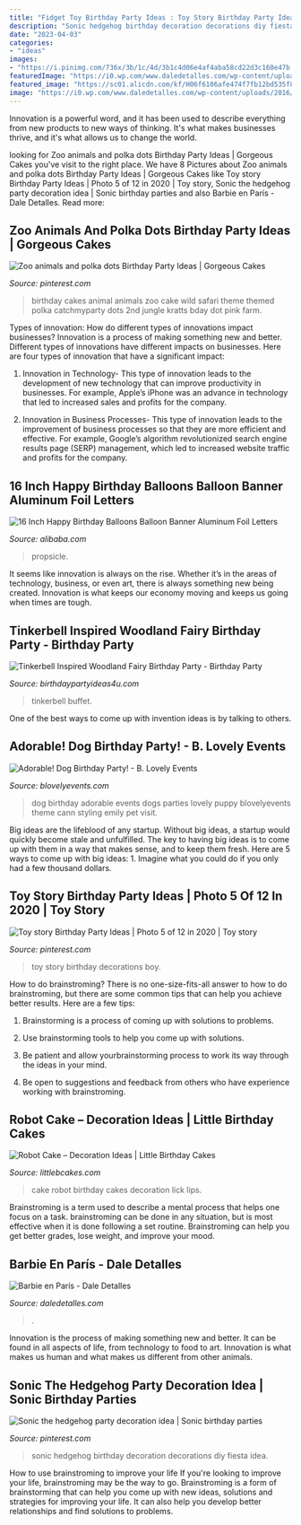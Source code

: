 ```yaml
---
title: "Fidget Toy Birthday Party Ideas : Toy Story Birthday Party Ideas"
description: "Sonic hedgehog birthday decoration decorations diy fiesta idea"
date: "2023-04-03"
categories:
- "ideas"
images:
- "https://i.pinimg.com/736x/3b/1c/4d/3b1c4d06e4af4aba58cd22d3c160e47b.jpg"
featuredImage: "https://i0.wp.com/www.daledetalles.com/wp-content/uploads/2016/02/barbie-en-paris10.jpg"
featured_image: "https://sc01.alicdn.com/kf/H06f6106afe474f7fb12bd535f8d7ebb8Z/239219455/H06f6106afe474f7fb12bd535f8d7ebb8Z.jpg"
image: "https://i0.wp.com/www.daledetalles.com/wp-content/uploads/2016/02/barbie-en-paris10.jpg"
---
```



Innovation is a powerful word, and it has been used to describe everything from new products to new ways of thinking. It's what makes businesses thrive, and it's what allows us to change the world.

	

		
looking for Zoo animals and polka dots Birthday Party Ideas | Gorgeous Cakes you've visit to the right place. We have 8 Pictures about Zoo animals and polka dots Birthday Party Ideas | Gorgeous Cakes like Toy story Birthday Party Ideas | Photo 5 of 12 in 2020 | Toy story, Sonic the hedgehog party decoration idea | Sonic birthday parties and also Barbie en París - Dale Detalles. Read more:
		
    
## Zoo Animals And Polka Dots Birthday Party Ideas | Gorgeous Cakes

<img loading=lazy src="https://i.pinimg.com/736x/aa/dc/0e/aadc0e934affabd578f205ade71e4095--zoo-animal-cakes-animal-birthday-cakes.jpg?b=t" onerror="this.onerror=null;this.src='https://tse1.mm.bing.net/th?id=OIP.uIKOk2ZCdsg59Em2GK3v8QHaJ3&amp;pid=15.1';" alt="Zoo animals and polka dots Birthday Party Ideas | Gorgeous Cakes">

_Source: pinterest.com_

>birthday cakes animal animals zoo cake wild safari theme themed polka catchmyparty dots 2nd jungle kratts bday dot pink farm. 

	

Types of innovation: How do different types of innovations impact businesses?
Innovation is a process of making something new and better. Different types of innovations have different impacts on businesses. Here are four types of innovation that have a significant impact:
1. Innovation in Technology- This type of innovation leads to the development of new technology that can improve productivity in businesses. For example, Apple’s iPhone was an advance in technology that led to increased sales and profits for the company.

2. Innovation in Business Processes- This type of innovation leads to the improvement of business processes so that they are more efficient and effective. For example, Google’s algorithm revolutionized search engine results page (SERP) management, which led to increased website traffic and profits for the company.


    
## 16 Inch Happy Birthday Balloons Balloon Banner Aluminum Foil Letters

<img loading=lazy src="https://sc01.alicdn.com/kf/H06f6106afe474f7fb12bd535f8d7ebb8Z/239219455/H06f6106afe474f7fb12bd535f8d7ebb8Z.jpg" onerror="this.onerror=null;this.src='https://tse2.mm.bing.net/th?id=OIP.TsOBhfjnO64ZMQy0Pdc3JAHaHa&amp;pid=15.1';" alt="16 Inch Happy Birthday Balloons Balloon Banner Aluminum Foil Letters">

_Source: alibaba.com_

>propsicle. 

	

It seems like innovation is always on the rise. Whether it’s in the areas of technology, business, or even art, there is always something new being created. Innovation is what keeps our economy moving and keeps us going when times are tough.

    
## Tinkerbell Inspired Woodland Fairy Birthday Party - Birthday Party

<img loading=lazy src="https://www.birthdaypartyideas4u.com/wp-content/uploads/2016/04/Tinkerbell-Inspired-Woodland-Fairy-Birthday-Party-Treat-Buffet-550x733.jpg" onerror="this.onerror=null;this.src='https://tse2.mm.bing.net/th?id=OIP.Y2Iyodgb95MqgR9aHwJtvgHaJ3&amp;pid=15.1';" alt="Tinkerbell Inspired Woodland Fairy Birthday Party - Birthday Party">

_Source: birthdaypartyideas4u.com_

>tinkerbell buffet. 

	

One of the best ways to come up with invention ideas is by talking to others.

    
## Adorable! Dog Birthday Party! - B. Lovely Events

<img loading=lazy src="https://i2.wp.com/blovelyevents.com/wp-content/uploads/2014/01/Dog-party-cute-Ideas.jpg" onerror="this.onerror=null;this.src='https://tse3.mm.bing.net/th?id=OIP.I6qMNnsuH_IZWp4s_SfXDwHaKi&amp;pid=15.1';" alt="Adorable! Dog Birthday Party! - B. Lovely Events">

_Source: blovelyevents.com_

>dog birthday adorable events dogs parties lovely puppy blovelyevents theme cann styling emily pet visit. 

	

Big ideas are the lifeblood of any startup. Without big ideas, a startup would quickly become stale and unfulfilled. The key to having big ideas is to come up with them in a way that makes sense, and to keep them fresh. Here are 5 ways to come up with big ideas: 1. Imagine what you could do if you only had a few thousand dollars.

    
## Toy Story Birthday Party Ideas | Photo 5 Of 12 In 2020 | Toy Story

<img loading=lazy src="https://i.pinimg.com/736x/57/82/db/5782dbc8d3ee08388f049681697b1b28.jpg" onerror="this.onerror=null;this.src='https://tse2.mm.bing.net/th?id=OIP.HH_ykKCTzwVLaORd1DX1hwHaLH&amp;pid=15.1';" alt="Toy story Birthday Party Ideas | Photo 5 of 12 in 2020 | Toy story">

_Source: pinterest.com_

>toy story birthday decorations boy. 

	

How to do brainstroming?
There is no one-size-fits-all answer to how to do brainstroming, but there are some common tips that can help you achieve better results. Here are a few tips:
1. Brainstorming is a process of coming up with solutions to problems.

2. Use brainstorming tools to help you come up with solutions.

3. Be patient and allow yourbrainstorming process to work its way through the ideas in your mind.

4. Be open to suggestions and feedback from others who have experience working with brainstroming.

    
## Robot Cake – Decoration Ideas | Little Birthday Cakes

<img loading=lazy src="http://www.littlebcakes.com/wp-content/uploads/2014/05/Robot-Birthday-Cake.jpg" onerror="this.onerror=null;this.src='https://tse3.mm.bing.net/th?id=OIP.K7yJJDC-DxtfnEQCrlxhdwHaJ4&amp;pid=15.1';" alt="Robot Cake – Decoration Ideas | Little Birthday Cakes">

_Source: littlebcakes.com_

>cake robot birthday cakes decoration lick lips. 

	

Brainstroming is a term used to describe a mental process that helps one focus on a task. brainstroming can be done in any situation, but is most effective when it is done following a set routine. Brainstroming can help you get better grades, lose weight, and improve your mood.

    
## Barbie En París - Dale Detalles

<img loading=lazy src="https://i0.wp.com/www.daledetalles.com/wp-content/uploads/2016/02/barbie-en-paris10.jpg" onerror="this.onerror=null;this.src='https://tse1.mm.bing.net/th?id=OIP.1FEJTwm20nWyYxMnGOVpFAHaFj&amp;pid=15.1';" alt="Barbie en París - Dale Detalles">

_Source: daledetalles.com_

>. 

	

Innovation is the process of making something new and better. It can be found in all aspects of life, from technology to food to art. Innovation is what makes us human and what makes us different from other animals.

    
## Sonic The Hedgehog Party Decoration Idea | Sonic Birthday Parties

<img loading=lazy src="https://i.pinimg.com/736x/3b/1c/4d/3b1c4d06e4af4aba58cd22d3c160e47b.jpg" onerror="this.onerror=null;this.src='https://tse2.mm.bing.net/th?id=OIP.DBxz8PHueuzyENkOeVmJjwHaJ3&amp;pid=15.1';" alt="Sonic the hedgehog party decoration idea | Sonic birthday parties">

_Source: pinterest.com_

>sonic hedgehog birthday decoration decorations diy fiesta idea. 

	

How to use brainstroming to improve your life
If you're looking to improve your life, brainstroming may be the way to go. Brainstroming is a form of brainstorming that can help you come up with new ideas, solutions and strategies for improving your life. It can also help you develop better relationships and find solutions to problems.

